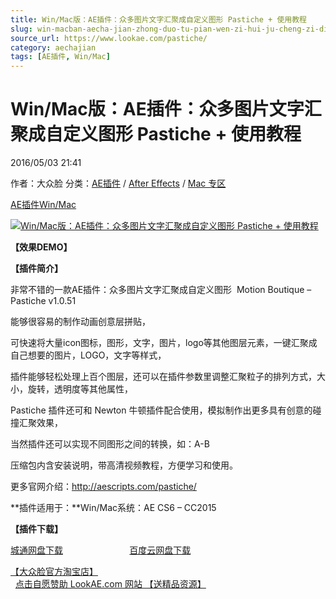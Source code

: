 ```yaml
---
title: Win/Mac版：AE插件：众多图片文字汇聚成自定义图形 Pastiche + 使用教程
slug: win-macban-aecha-jian-zhong-duo-tu-pian-wen-zi-hui-ju-cheng-zi-ding-yi-tu-xing-pastiche-shi-yong-jiao-cheng
source_url: https://www.lookae.com/pastiche/
category: aechajian
tags: [AE插件, Win/Mac]
---
```

# Win/Mac版：AE插件：众多图片文字汇聚成自定义图形 Pastiche + 使用教程

2016/05/03 21:41

作者：大众脸
分类：[AE插件](https://www.lookae.com/after-effects/aechajian/) / [After Effects](https://www.lookae.com/after-effects/) / [Mac 专区](https://www.lookae.com/mac-osx/)

[AE插件](https://www.lookae.com/tag/ae%e6%8f%92%e4%bb%b6/)[Win/Mac](https://www.lookae.com/tag/winmac/)

[![Win/Mac版：AE插件：众多图片文字汇聚成自定义图形 Pastiche + 使用教程](https://www.lookae.com/wp-content/uploads/2016/05/Pastiche-.jpg "Win/Mac版：AE插件：众多图片文字汇聚成自定义图形 Pastiche + 使用教程-LookAE.com")](https://www.lookae.com/wp-content/uploads/2016/05/Pastiche-.jpg)

**【效果DEMO】**

**【插件简介】**

非常不错的一款AE插件：众多图片文字汇聚成自定义图形  Motion Boutique – Pastiche v1.0.51

能够很容易的制作动画创意层拼贴，

可快速将大量icon图标，图形，文字，图片，logo等其他图层元素，一键汇聚成自己想要的图片，LOGO，文字等样式，

插件能够轻松处理上百个图层，还可以在插件参数里调整汇聚粒子的排列方式，大小，旋转，透明度等其他属性，

Pastiche 插件还可和 Newton 牛顿插件配合使用，模拟制作出更多具有创意的碰撞汇聚效果，

当然插件还可以实现不同图形之间的转换，如：A-B

压缩包内含安装说明，带高清视频教程，方便学习和使用。

更多官网介绍：http://aescripts.com/pastiche/

**插件适用于：**Win/Mac系统：AE CS6 – CC2015

**【插件下载】**

[城通网盘下载](http://lookae.ctfile.com/fs/aOi150106202)                           [百度云网盘下载](https://pan.baidu.com/s/1hrZGP4C)

[【大众脸官方淘宝店】](https://lookae.taobao.com/)                [点击自愿赞助 LookAE.com 网站 【送精品资源】](https://www.lookae.com/sponsor/)
